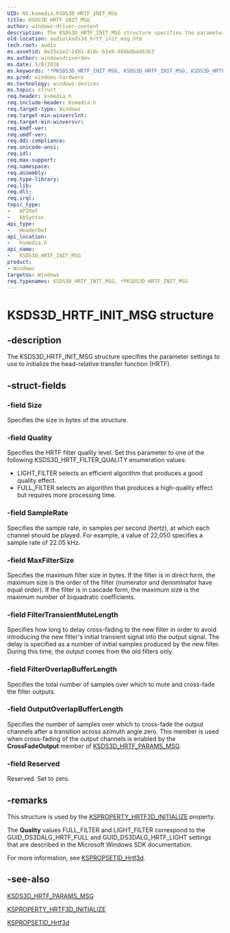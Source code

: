 ```yaml
---
UID: NS:ksmedia.KSDS3D_HRTF_INIT_MSG
title: KSDS3D_HRTF_INIT_MSG
author: windows-driver-content
description: The KSDS3D_HRTF_INIT_MSG structure specifies the parameter settings to use to initialize the head-relative transfer function (HRTF).
old-location: audio\ksds3d_hrtf_init_msg.htm
tech.root: audio
ms.assetid: 8e25a1e2-24b1-418c-b1eb-884bdbad63b3
ms.author: windowsdriverdev
ms.date: 5/8/2018
ms.keywords: "*PKSDS3D_HRTF_INIT_MSG, KSDS3D_HRTF_INIT_MSG, KSDS3D_HRTF_INIT_MSG structure [Audio Devices], PKSDS3D_HRTF_INIT_MSG, PKSDS3D_HRTF_INIT_MSG structure pointer [Audio Devices], aud-prop_f9994a16-7d3c-43af-b423-c6afc64c05b9.xml, audio.ksds3d_hrtf_init_msg, ksmedia/KSDS3D_HRTF_INIT_MSG, ksmedia/PKSDS3D_HRTF_INIT_MSG"
ms.prod: windows-hardware
ms.technology: windows-devices
ms.topic: struct
req.header: ksmedia.h
req.include-header: Ksmedia.h
req.target-type: Windows
req.target-min-winverclnt: 
req.target-min-winversvr: 
req.kmdf-ver: 
req.umdf-ver: 
req.ddi-compliance: 
req.unicode-ansi: 
req.idl: 
req.max-support: 
req.namespace: 
req.assembly: 
req.type-library: 
req.lib: 
req.dll: 
req.irql: 
topic_type:
-	APIRef
-	kbSyntax
api_type:
-	HeaderDef
api_location:
-	ksmedia.h
api_name:
-	KSDS3D_HRTF_INIT_MSG
product:
- Windows
targetos: Windows
req.typenames: KSDS3D_HRTF_INIT_MSG, *PKSDS3D_HRTF_INIT_MSG
---
```


# KSDS3D_HRTF_INIT_MSG structure


## -description


The KSDS3D_HRTF_INIT_MSG structure specifies the parameter settings to use to initialize the head-relative transfer function (HRTF).


## -struct-fields




### -field Size

Specifies the size in bytes of the structure.


### -field Quality

Specifies the HRTF filter quality level. Set this parameter to one of the following KSDS3D_HRTF_FILTER_QUALITY enumeration values:

<ul>
<li>
LIGHT_FILTER selects an efficient algorithm that produces a good quality effect.

</li>
<li>
FULL_FILTER selects an algorithm that produces a high-quality effect but requires more processing time.

</li>
</ul>

### -field SampleRate

Specifies the sample rate, in samples per second (hertz), at which each channel should be played. For example, a value of 22,050 specifies a sample rate of 22.05 kHz.


### -field MaxFilterSize

Specifies the maximum filter size in bytes. If the filter is in direct form, the maximum size is the order of the filter (numerator and denominator have equal order). If the filter is in cascade form, the maximum size is the maximum number of biquadratic coefficients.


### -field FilterTransientMuteLength

Specifies how long to delay cross-fading to the new filter in order to avoid introducing the new filter's initial transient signal into the output signal. The delay is specified as a number of initial samples produced by the new filter. During this time, the output comes from the old filters only.


### -field FilterOverlapBufferLength

Specifies the total number of samples over which to mute and cross-fade the filter outputs.


### -field OutputOverlapBufferLength

Specifies the number of samples over which to cross-fade the output channels after a transition across azimuth angle zero. This member is used when cross-fading of the output channels is enabled by the <b>CrossFadeOutput</b> member of <a href="https://msdn.microsoft.com/library/windows/hardware/ff537108">KSDS3D_HRTF_PARAMS_MSG</a>.


### -field Reserved

Reserved. Set to zero.


## -remarks



This structure is used by the <a href="https://msdn.microsoft.com/library/windows/hardware/ff537355">KSPROPERTY_HRTF3D_INITIALIZE</a> property.

The <b>Quality</b> values FULL_FILTER and LIGHT_FILTER correspond to the GUID_DS3DALG_HRTF_FULL and GUID_DS3DALG_HRTF_LIGHT settings that are described in the Microsoft Windows SDK documentation.

For more information, see <a href="https://msdn.microsoft.com/library/windows/hardware/ff537482">KSPROPSETID_Hrtf3d</a>.




## -see-also




<a href="https://msdn.microsoft.com/library/windows/hardware/ff537108">KSDS3D_HRTF_PARAMS_MSG</a>



<a href="https://msdn.microsoft.com/library/windows/hardware/ff537355">KSPROPERTY_HRTF3D_INITIALIZE</a>



<a href="https://msdn.microsoft.com/library/windows/hardware/ff537482">KSPROPSETID_Hrtf3d</a>
 

 

